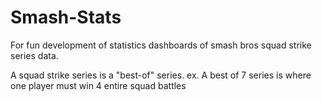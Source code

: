 # Smash-Stats
For fun development of statistics dashboards of smash bros squad strike series data. 

A squad strike series is a "best-of" series. ex. A best of 7 series is where one player must win 4 entire squad battles
